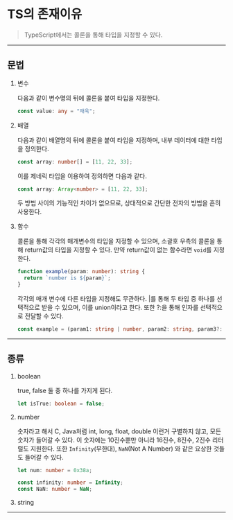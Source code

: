 # TS의 존재이유

> TypeScript에서는 콜론을 통해 타입을 지정할 수 있다.

---

## 문법

1. 변수

   다음과 같이 변수명의 뒤에 콜론을 붙여 타입을 지정한다.

   ```typescript
   const value: any = "재욱";
   ```

2. 배열

   다음과 같이 배열명의 뒤에 콜론을 붙여 타입을 지정하며, 내부 데이터에 대한 타입을 정의한다.

   ```typescript
   const array: number[] = [11, 22, 33];
   ```

   이를 제네릭 타입을 이용하여 정의하면 다음과 같다.

   ```typescript
   const array: Array<number> = [11, 22, 33];
   ```

   두 방법 사이의 기능적인 차이가 없으므로, 상대적으로 간단한 전자의 방법을 흔히 사용한다.

3. 함수

   콜론을 통해 각각의 매개변수의 타입을 지정할 수 있으며, 소괄호 우측의 콜론을 통해 return값의 타입을 지정할 수 있다. 만약 return값이 없는 함수라면 `void`를 지정한다.

   ```typescript
   function example(param: number): string {
     return `number is ${param}`;
   }
   ```

   각각의 매개 변수에 다른 타입을 지정해도 무관하다. |를 통해 두 타입 중 하나를 선택적으로 받을 수 있으며, 이를 union이라고 한다. 또한 ?:을 통해 인자를 선택적으로 전달할 수 있다.

   ```typescript
   const example = (param1: string | number, param2: string, param3?: boolean): void => {};
   ```

---

## 종류

1. boolean

   true, false 둘 중 하나를 가지게 된다.

   ```typescript
   let isTrue: boolean = false;
   ```

2. number

   숫자라고 해서 C, Java처럼 int, long, float, double 이런거 구별하지 않고, 모든 숫자가 들어갈 수 있다. 이 숫자에는 10진수뿐만 아니라 16진수, 8진수, 2진수 리터럴도 지원한다. 또한 `Infinity`(무한대), `NaN`(Not A Number) 와 같은 요상한 것들도 들어갈 수 있다.

   ```typescript
   let num: number = 0x38a;

   const infinity: number = Infinity;
   const NaN: number = NaN;
   ```

3. string

---
